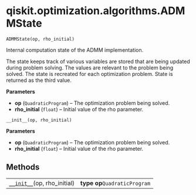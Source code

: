 <span id="qiskit-optimization-algorithms-admmstate" />

# qiskit.optimization.algorithms.ADMMState

<span id="undefined" />

`ADMMState(op, rho_initial)`

Internal computation state of the ADMM implementation.

The state keeps track of various variables are stored that are being updated during problem solving. The values are relevant to the problem being solved. The state is recreated for each optimization problem. State is returned as the third value.

**Parameters**

*   **op** (`QuadraticProgram`) – The optimization problem being solved.
*   **rho\_initial** (`float`) – Initial value of the rho parameter.

<span id="undefined" />

`__init__(op, rho_initial)`

**Parameters**

*   **op** (`QuadraticProgram`) – The optimization problem being solved.
*   **rho\_initial** (`float`) – Initial value of the rho parameter.

## Methods

|                                                                                                                                        |                               |
| -------------------------------------------------------------------------------------------------------------------------------------- | ----------------------------- |
| [`__init__`](#qiskit.optimization.algorithms.ADMMState.__init__ "qiskit.optimization.algorithms.ADMMState.__init__")(op, rho\_initial) | **type op**`QuadraticProgram` |
